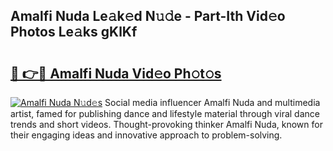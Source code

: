 ## Amalfi Nuda Le𝚊k𝚎d N𝚞𝚍e - Part-Ith Vid𝚎o Photos Le𝚊ks gKlKf

# <h2><a href="http://fbf3ox.evod.top/?m=Amalfi+Nuda">🔗 👉🔴 Amalfi Nuda Vid𝚎o Ph𝚘t𝚘s</a></h2>

[![Amalfi Nuda N𝚞d𝚎s](https://i.imgur.com/8V9OHl7.gif)](http://fbf3ox.evod.top/?m=Amalfi+Nuda)
Social media influencer Amalfi Nuda and multimedia artist, famed for publishing dance and lifestyle material through viral dance trends and short videos. Thought-provoking thinker Amalfi Nuda, known for their engaging ideas and innovative approach to problem-solving. 
